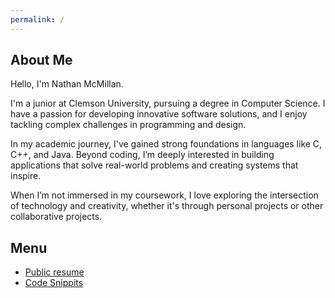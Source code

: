 ```yaml
---
permalink: /
---
```


## About Me
Hello, I'm Nathan McMillan.

I'm a junior at Clemson University, pursuing a degree in Computer Science. 
I have a passion for developing innovative software solutions, and I enjoy tackling complex challenges in programming and design.

In my academic journey, I've gained strong foundations in languages like C, C++, and Java. 
 Beyond coding, I’m deeply interested in building applications that solve real-world problems and creating systems that inspire.

When I’m not immersed in my coursework, I love exploring the intersection of technology and creativity, 
whether it's through personal projects or other collaborative projects.


## Menu

- [Public resume](about.md)
- [Code Snippits](features.md)
